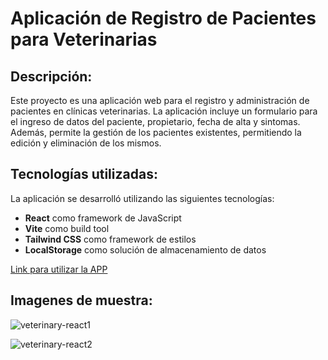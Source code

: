 # Aplicación de Registro de Pacientes para Veterinarias

## Descripción:
Este proyecto es una aplicación web para el registro y administración de pacientes en clínicas veterinarias. La aplicación incluye un formulario para el ingreso de datos del paciente, propietario, fecha de alta y sintomas. Además, permite la gestión de los pacientes existentes, permitiendo la edición y eliminación de los mismos.

## Tecnologías utilizadas:

La aplicación se desarrolló utilizando las siguientes tecnologías:

* **React** como framework de JavaScript
* **Vite** como build tool
* **Tailwind CSS** como framework de estilos
* **LocalStorage** como solución de almacenamiento de datos


[Link para utilizar la APP](https://jocular-tartufo-f7b5d6.netlify.app)

## Imagenes de muestra:

![veterinary-react1](https://user-images.githubusercontent.com/59026280/233166813-2b25038d-d97a-4c17-9fc7-7d17f871bac1.PNG)

![veterinary-react2](https://user-images.githubusercontent.com/59026280/233166871-ffc25860-3a03-4e3b-97a6-5dcdaa33e468.PNG)


